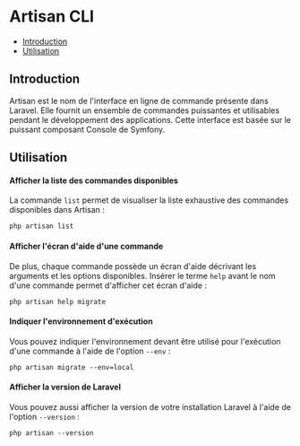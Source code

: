 # Artisan CLI

- [Introduction](#introduction)
- [Utilisation](#usage)

<a name="introduction"></a>
## Introduction

Artisan est le nom de l'interface en ligne de commande présente dans Laravel. Elle fournit un ensemble de commandes puissantes et utilisables pendant le développement des applications. Cette interface est basée sur le puissant composant Console de Symfony.

<a name="usage"></a>
## Utilisation

#### Afficher la liste des commandes disponibles

La commande `list` permet de visualiser la liste exhaustive des commandes disponibles dans Artisan :

	php artisan list

#### Afficher l'écran d'aide d'une commande

De plus, chaque commande possède un écran d'aide décrivant les arguments et les options disponibles. Insérer le terme `help` avant le nom d'une commande permet d'afficher cet écran d'aide :

	php artisan help migrate

#### Indiquer l'environnement d'exécution

Vous pouvez indiquer l'environnement devant être utilisé pour l'exécution d'une commande à l'aide de l'option `--env` :

	php artisan migrate --env=local

#### Afficher la version de Laravel

Vous pouvez aussi afficher la version de votre installation Laravel à l'aide de l'option `--version` :

	php artisan --version
